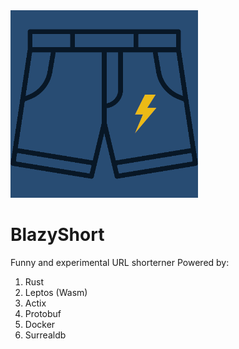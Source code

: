 

<img src="./shorts.png" height=300 width=300>

# BlazyShort

Funny and experimental URL shorterner Powered by:
1. Rust
2. Leptos (Wasm)
3. Actix
4. Protobuf
5. Docker
6. Surrealdb 